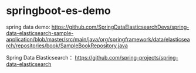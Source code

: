 # springboot-es-demo

spring data demo:
https://github.com/SpringDataElasticsearchDevs/spring-data-elasticsearch-sample-application/blob/master/src/main/java/org/springframework/data/elasticsearch/repositories/book/SampleBookRepository.java

Spring Data Elasticsearch：
https://github.com/spring-projects/spring-data-elasticsearch